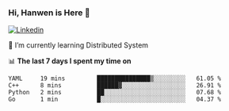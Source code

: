 ### Hi, Hanwen is Here 👋

<a href="https://www.linkedin.com/in/liu-hanwen/"><img src="https://img.shields.io/badge/@hanwen-0A66C2?style=flat&logo=LinkedIn&logoColor=white" alt="Linkedin" /></a> 

🌱 I’m currently learning Distributed System

📊 **The last 7 days I spent my time on** 
<!--START_SECTION:waka-->

```text
YAML     19 mins         ███████████████▒░░░░░░░░░   61.05 %
C++      8 mins          ██████▓░░░░░░░░░░░░░░░░░░   26.91 %
Python   2 mins          ██░░░░░░░░░░░░░░░░░░░░░░░   07.68 %
Go       1 min           █░░░░░░░░░░░░░░░░░░░░░░░░   04.37 %
```

<!--END_SECTION:waka-->


<!--
**david990917/david990917** is a ✨ _special_ ✨ repository because its `README.md` (this file) appears on your GitHub profile.

Here are some ideas to get you started:

- 🔭 I’m currently working on ...
- 🌱 I’m currently learning ...
- 👯 I’m looking to collaborate on ...
- 🤔 I’m looking for help with ...
- 💬 Ask me about ...
- 📫 How to reach me: ...
- 😄 Pronouns: ...
- ⚡ Fun fact: ...
-->
